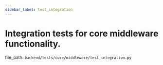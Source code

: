 ```yaml
---
sidebar_label: test_integration
---
```


# Integration tests for core middleware functionality.

  file_path: `backend/tests/core/middleware/test_integration.py`
